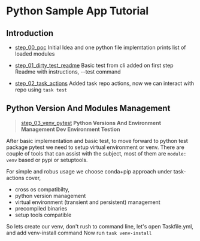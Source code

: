 # Python Sample App Tutorial

## Introduction

- [step_00_poc](../../step_00_poc/README.md)
Initial Idea and one python file implemtation
prints list of loaded modules

- [step_01_dirty_test_readme](../../step_01_dirty_test_readme/README.md)
Basic test from cli added on first step
Readme with instructions, --test command

- [step_02_task_actions](../../step_02_task_actions/README.md)
Added task repo actions, now we can interact with repo using `task test`

## Python Version And Modules Management

> [step_03_venv_pytest](../../step_03_venv_pytest/README.md)
**Python Versions And Environment Management Dev Environment Testion**

After basic implementation and basic test, to move forward to python test
package pytest we need to setup virtual environment or venv.
There are couple of tools that can assist with the subject,
most of them are `module: venv` based or pypi or setuptools.

For simple and robus usage we choose 
conda+pip approach under task-actions cover, 
- cross os compatibilty,
- python version management
- virtual environment (transient and persistent) management
- precompiled binaries
- setup tools compatible

So lets create our venv, don't rush to command line,
let's open Taskfile.yml, and add venv-install command
Now run
`task venv-install`



